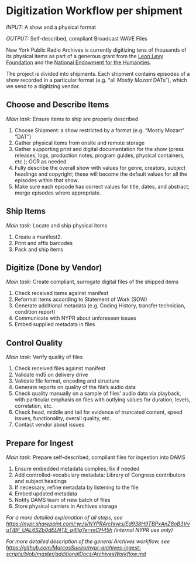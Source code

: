 # Digitization Workflow per shipment 

_INPUT:_ A show and a physical format 

_OUTPUT:_ Self-described, compliant Broadcast WAVE Files 

New York Public Radio Archives is currently digitizing tens of thousands of its physical items as part of a generous grant from the [Leon Levy Foundation](https://nypublicradio.org/2020/02/24/new-york-public-radio-archives-receives-2-5-million-grant-from-the-leon-levy-foundation-for-the-preservation-of-wnyc-and-wqxr-archival-collections/) and the [National Endowment for the Humanities](https://www.neh.gov/).

The project is divided into shipments. Each shipment contains episodes of a show recorded in a particular format (e.g. “all _Mostly Mozart_ DATs”), which we send to a digitizing vendor.

## Choose and Describe Items
_Main task:_ Ensure items to ship are properly described 
1. Choose Shipment: a show restricted by a format (e.g. “Mostly Mozart” “DAT”) 
2. Gather physical items from onsite and remote storage
3. Gather supporting print and digital documentation for the show (press releases, logs, production notes, program guides, physical containers, etc.); OCR as needed 
4. Fully describe the overall show with values for genre, creators, subject headings and copyright; these will become the default values for all the episodes within that show.
5. Make sure each episode has correct values for title, dates, and abstract; merge episodes where appropriate.

## Ship Items
_Main task:_ Locate and ship physical items
1. Create a manifest2. 
2. Print and affix barcodes
3. Pack and ship items

## Digitize (Done by Vendor)
_Main task:_ Create compliant, surrogate digital files of the shipped items
1. Check received items against manifest
2. Reformat items according to Statement of Work (SOW)
3. Generate additional metadata (e.g. Coding History, transfer technician, condition report)
4. Communicate with NYPR about unforeseen issues
5. Embed supplied metadata in files 

## Control Quality
_Main task:_ Verify quality of files 
1. Check received files against manifest
2. Validate md5 on delivery drive
3. Validate file format, encoding and structure
4. Generate reports on quality of the file’s audio data
5. Check quality manually on a sample of files’ audio data via playback, with particular emphasis on files with outlying values for duration, levels, correlation, etc.
6. Check head, middle and tail for evidence of truncated content, speed issues, functionality, overall quality, etc. 
7. Contact vendor about issues

## Prepare for Ingest 
_Main task:_ Prepare self-described, compliant files for ingestion into DAMS
1. Ensure embedded metadata complies; fix if needed
2. Add controlled-vocabulary metadata: Library of Congress contributors and subject headings 
3. If necessary, refine metadata by listening to the file
4. Embed updated metadata
5. Notify DAMS team of new batch of files
6. Store physical carriers in Archives storage



_For a more detailed explanation of all steps, see https://nypr.sharepoint.com/:w:/s/NYPRArchives/Ed938H9TBPxAnZ8oB3VvuTIBF_UAL6SZb0dELNTE_q4lIg?e=mCH45h (internal NYPR use only)_

_For more detailed description of the general Archives workflow, see https://github.com/MarcosSueiro/nypr-archives-ingest-scripts/blob/master/additionalDocs/ArchivesWorkflow.md_
